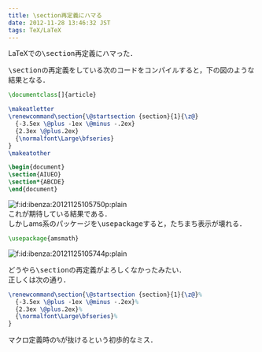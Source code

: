 ```yaml
---
title: \section再定義にハマる
date: 2012-11-28 13:46:32 JST
tags: TeX/LaTeX
---
```


LaTeXでの<span style="font-family:monospace">\section</span>再定義にハマった．

<span style="font-family:monospace">\section</span>の再定義をしている次のコードをコンパイルすると，下の図のような結果となる．

```tex
\documentclass[]{article}

\makeatletter
\renewcommand\section{\@startsection {section}{1}{\z@}
  {-3.5ex \@plus -1ex \@minus -.2ex}
  {2.3ex \@plus.2ex}
  {\normalfont\Large\bfseries}
}
\makeatother

\begin{document}
\section{AIUEO}
\section*{ABCDE}
\end{document}
```

<span itemscope itemtype="http://schema.org/Photograph"><img src="//cdn-ak.f.st-hatena.com/images/fotolife/i/ibenza/20121125/20121125105750.png" alt="f:id:ibenza:20121125105750p:plain" title="f:id:ibenza:20121125105750p:plain" class="hatena-fotolife" itemprop="image"></span>  
これが期待している結果である．  
しかしams系のパッケージを<span style="font-family:monospace">\usepackage</span>すると，たちまち表示が壊れる．

```tex
\usepackage{amsmath}
```

<span itemscope itemtype="http://schema.org/Photograph"><img src="//cdn-ak.f.st-hatena.com/images/fotolife/i/ibenza/20121125/20121125105744.png" alt="f:id:ibenza:20121125105744p:plain" title="f:id:ibenza:20121125105744p:plain" class="hatena-fotolife" itemprop="image"></span>

  
どうやら<span style="font-family:monospace">\section</span>の再定義がよろしくなかったみたい．  
正しくは次の通り．

```tex
\renewcommand\section{\@startsection {section}{1}{\z@}%
  {-3.5ex \@plus -1ex \@minus -.2ex}%
  {2.3ex \@plus.2ex}%
  {\normalfont\Large\bfseries}%
}
```

マクロ定義時の<span style="font-family:monospace">%</span>が抜けるという初歩的なミス．

